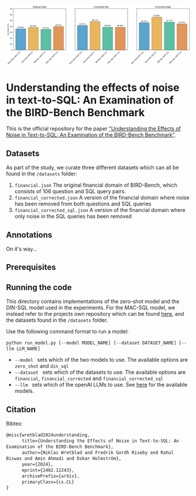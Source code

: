 ![](figures/model_results.png?raw=true)

# Understanding the effects of noise in text-to-SQL: An Examination of the BIRD-Bench Benchmark

This is the official repository for the paper ["Understanding the Effects of Noise in Text-to-SQL: An Examination of the BIRD-Bench Benchmark"](https://arxiv.org/abs/2402.12243).

## Datasets

As part of the study, we curate three different datasets which can all be found in the `/datasets` folder: 

1. `financial.json` The original financial domain of BIRD-Bench, which consists of 106 question and SQL query pairs. 
2. `financial_corrected.json` A version of the financial domain where noise has been removed from both questions and SQL queries
3. `financial_corrected_sql.json` A version of the financial domain where only noise in the SQL queries has been removed

## Annotations

On it's way... 

## Prerequisites



## Running the code

This directory contains implementations of the zero-shot model and the DIN-SQL model used in the experiments. For the MAC-SQL model, we instead refer to the projects own repository which can be found [here](https://github.com/wbbeyourself/MAC-SQL), and the datasets found in the `/datasets` folder.

Use the following command format to run a model:

```
python run_model.py [--model MODEL_NAME] [--dataset DATASET_NAME] [--llm LLM_NAME]
```

- `--model ` sets which of the two models to use. The available options are `zero_shot` and `din_sql`
- `--dataset ` sets which of the datasets to use. The available options are `financial`, `financial_corrected` and `financial_corrected_sql`
- `--llm ` sets which of the openAI LLMs to use. See [here](https://platform.openai.com/docs/models/overview) for the available models. 


## Citation

Bibtex:
```
@misc{wretblad2024understanding,
      title={Understanding the Effects of Noise in Text-to-SQL: An Examination of the BIRD-Bench Benchmark}, 
      author={Niklas Wretblad and Fredrik Gordh Riseby and Rahul Biswas and Amin Ahmadi and Oskar Holmström},
      year={2024},
      eprint={2402.12243},
      archivePrefix={arXiv},
      primaryClass={cs.CL}
}
```
